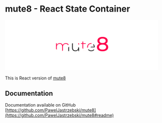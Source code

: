 
# mute8 - React State Container
![mute8](https://github.com/PawelJastrzebski/mute8/raw/main/doc/mut8.svg)

This is React version of [mute8](https://www.npmjs.com/package/mute8)

## Documentation
Documentation available on GitHub
[https://github.com/PawelJastrzebski/mute8](https://github.com/PawelJastrzebski/mute8#readme)